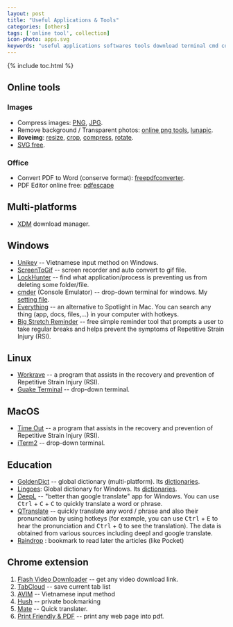```yaml
---
layout: post
title: "Useful Applications & Tools"
categories: [others]
tags: ['online tool', collection]
icon-photo: apps.svg
keywords: "useful applications softwares tools download terminal cmd commander cmder unikey vietnamese input keyboard screen to gif screen recorder lock hunter delete apps soft goldendict dictionary lingoes deepl translate qtranslate hotkeys google translate deep learning machine learning collection reminder stretch RSI download manager IDM XDM Repetitive Strain Injury iterm2 guake terminal cmder drop-down commander cmd quick open terminal commanline workrave time out screentogif lock hunter everything spotlight goldendict deepl lingoes Qtranslate tabcloud avim flash video downloader hush mate pdf printer internet tools image photo compression jpeg png remove background transparent photo luna lunapic resize images iloveimg"
---
```


{% include toc.html %}

## Online tools

### Images

- Compress images: [PNG](https://compresspng.com/), [JPG](https://compressjpeg.com/).
- Remove background / Transparent photos: [online png tools](https://onlinepngtools.com/create-transparent-png), [lunapic](https://www5.lunapic.com/editor/).
- **iloveimg**: [resize](https://www.iloveimg.com/resize-image), [crop](https://www.iloveimg.com/crop-image), [compress](https://www.iloveimg.com/compress-image), [rotate](https://www.iloveimg.com/rotate-image).
- [SVG free](https://www.flaticon.com/).

### Office

- Convert PDF to Word (conserve format): [freepdfconverter](https://www.freepdfconvert.com/).
- PDF Editor online free: [pdfescape](https://www.pdfescape.com/)

## Multi-platforms

- [XDM](http://xdman.sourceforge.net/#downloads) download manager.

## Windows

- [Unikey](https://www.unikey.org/) -- Vietnamese input method on Windows.
- [ScreenToGif](https://www.screentogif.com/) -- screen recorder and auto convert to gif file.
- [LockHunter](https://lockhunter.com/) -- find what application/process is preventing us from deleting some folder/file.
- [cmder](https://cmder.net/) (Console Emulator) -- drop-down terminal for windows. My [setting file](/files/cmderSetting.xml).
- [Everything](https://www.voidtools.com/) -- an alternative to Spotlight in Mac. You can search any thing (app, docs, files,...) in your computer with hotkeys.
- [Big Stretch Reminder](https://monkeymatt.com/bigstretch/) -- free simple reminder tool that prompts a user to take regular breaks and helps prevent the symptoms of Repetitive Strain Injury (RSI).

## Linux

- [Workrave](http://www.workrave.org/) -- a program that assists in the recovery and prevention of Repetitive Strain Injury (RSI).
- [Guake Terminal](http://guake-project.org/) -- drop-down terminal.

## MacOS

- [Time Out](https://apps.apple.com/us/app/time-out-free/id402592703?mt=12) -- a program that assists in the recovery and prevention of Repetitive Strain Injury (RSI).
- [iTerm2](https://www.iterm2.com/) -- drop-down terminal.

## Education

- [GoldenDict](https://github.com/goldendict/goldendict/wiki/Early-Access-Builds-for-Windows?fbclid=IwAR3RVcLdpkpL2B3f1-EAiCzRqjInpy21BltlHs9SwryGuEcQ_VQPB6lftTA) -- global dictionary (multi-platform). Its [dictionaries](https://drive.google.com/open?id=1jna8_grA-wyhPrq8BiB7ypadvW3tTlIv).
- [Lingoes](http://www.lingoes.net/): Global dictionary for Windows. Its [dictionaries](https://drive.google.com/open?id=1LlCtGewKiLMil-7aQFEy_tu4ir1eC_6l).
- [DeepL](https://deepl.com/) -- "better than google translate" app for Windows. You can use <kbd>Ctrl</kbd> + <kbd>C</kbd> + <kbd>C</kbd> to quickly translate a word or phrase.
- [QTranslate](https://quest-app.appspot.com/) -- quickly translate any word / phrase and also their pronunciation by using hotkeys (for example, you can use <kbd>Ctrl</kbd> + <kbd>E</kbd> to hear the pronunciation and <kbd>Ctrl</kbd> + <kbd>Q</kbd> to see the translation). The data is obtained from various sources including deepl and google translate.
- [Raindrop](raindrop.io) : bookmark to read later the articles (like Pocket)

## Chrome extension

1. [Flash Video Downloader](https://chrome.google.com/webstore/detail/flash-video-downloader/aiimdkdngfcipjohbjenkahhlhccpdbc) -- get any video download link.
2. [TabCloud](https://chrome.google.com/webstore/detail/tabcloud/npecfdijgoblfcgagoijgmgejmcpnhof) -- save current tab list
3. [AVIM](https://chrome.google.com/webstore/detail/avim-vietnamese-input-met/opgbbffpdglhkpglnlkiclakjlpiedoh?hl=en) -- Vietnamese input method
5. [Hush](https://chrome.google.com/webstore/detail/hush-private-bookmarking/hjmoaenjknbdehbiaeeijcppnljflkff?hl=en) -- private bookmarking
1. [Mate](https://chrome.google.com/webstore/detail/mate-translate-%E2%80%93-translat/ihmgiclibbndffejedjimfjmfoabpcke) -- Quick translater.
7. [Print Friendly & PDF](https://chrome.google.com/webstore/detail/print-friendly-pdf/ohlencieiipommannpdfcmfdpjjmeolj?hl=en) -- print any web page into pdf.